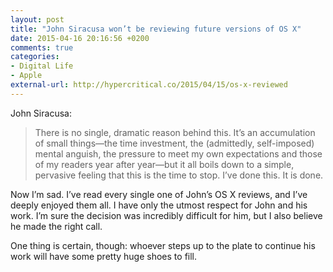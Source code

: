 ```yaml
---
layout: post
title: "John Siracusa won’t be reviewing future versions of OS X"
date: 2015-04-16 20:16:56 +0200
comments: true
categories: 
- Digital Life
- Apple
external-url: http://hypercritical.co/2015/04/15/os-x-reviewed
---
```


John Siracusa:

> There is no single, dramatic reason behind this. It’s an accumulation of small things—the time investment, the (admittedly, self-imposed) mental anguish, the pressure to meet my own expectations and those of my readers year after year—but it all boils down to a simple, pervasive feeling that this is the time to stop. I’ve done this. It is done.

Now I’m sad. I’ve read every single one of John’s OS X reviews, and I’ve deeply enjoyed them all. I have only the utmost respect for John and his work. I’m sure the decision was incredibly difficult for him, but I also believe he made the right call.

One thing is certain, though: whoever steps up to the plate to continue his work will have some pretty huge shoes to fill.